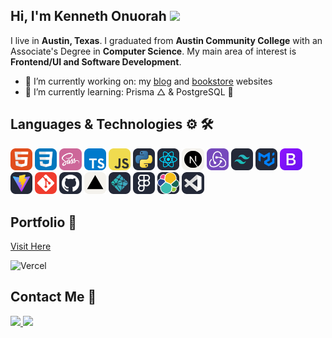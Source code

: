 <h2>Hi, I'm Kenneth Onuorah <img src="https://raw.githubusercontent.com/MartinHeinz/MartinHeinz/master/wave.gif" width="20px"></h2>
<p>
  I live in <strong>Austin, Texas</strong>. I graduated from <strong>Austin Community College</strong> with an Associate's Degree in <strong>Computer Science</strong>. My main area of interest is <strong>Frontend/UI and Software Development</strong>.
</p>

- 🔭 I’m currently working on: my [blog](https://github.com/KennethOnuorah/next-blog-website) and [bookstore](https://github.com/KennethOnuorah/bookworm) websites 
- 🌱 I’m currently learning: Prisma △ & PostgreSQL 🐘

<h2>Languages & Technologies ⚙️ 🛠️</h2>
<div>
  <img src="https://github.com/tandpfun/skill-icons/blob/main/icons/HTML.svg" width="7%"/>
  <img src="https://github.com/tandpfun/skill-icons/blob/main/icons/CSS.svg" width="7%"/>
  <img src="https://github.com/tandpfun/skill-icons/blob/main/icons/Sass.svg" width="7%"/>
  <img src="https://github.com/tandpfun/skill-icons/blob/main/icons/TypeScript.svg" width="7%"/>
  <img src="https://github.com/tandpfun/skill-icons/blob/main/icons/JavaScript.svg" width="7%"/>
  <img src="https://github.com/tandpfun/skill-icons/blob/main/icons/Python-Dark.svg" width="7%"/>
  <img src="https://github.com/tandpfun/skill-icons/blob/main/icons/React-Dark.svg" width="7%"/>
  <img src="https://github.com/tandpfun/skill-icons/blob/main/icons/NextJS-Light.svg" width="7%"/>
  <img src="https://github.com/tandpfun/skill-icons/blob/main/icons/Redux.svg" width="7%"/>
  <img src="https://github.com/tandpfun/skill-icons/blob/main/icons/TailwindCSS-Dark.svg" width="7%"/>
  <img src="https://github.com/tandpfun/skill-icons/blob/main/icons/MaterialUI-Dark.svg" width="7%"/>
  <img src="https://github.com/tandpfun/skill-icons/blob/main/icons/Bootstrap.svg" width="7%"/>
  <img src="https://github.com/tandpfun/skill-icons/blob/main/icons/Vite-Dark.svg" width="7%"/>
  <img src="https://github.com/tandpfun/skill-icons/blob/main/icons/Git.svg" width="7%"/>
  <img src="https://github.com/tandpfun/skill-icons/blob/main/icons/Github-Dark.svg" width="7%"/>
  <img src="https://github.com/tandpfun/skill-icons/blob/main/icons/Vercel-Light.svg" width="7%"/>
  <img src="https://github.com/tandpfun/skill-icons/blob/main/icons/Netlify-Dark.svg" width="7%"/>
  <img src="https://github.com/tandpfun/skill-icons/blob/main/icons/Figma-Dark.svg" width="7%"/>
  <img src="https://github.com/tandpfun/skill-icons/blob/main/icons/Elasticsearch-Dark.svg" width="7%"/>
  <img src="https://github.com/tandpfun/skill-icons/blob/main/icons/VSCode-Dark.svg" width="7%"/>
</div>

<h2>Portfolio 💼</h2>
<p>
  <a href="https://kennethonuorah.vercel.app">Visit Here</a>
</p>

![Vercel](https://vercelbadge.vercel.app/api/KennethOnuorah/portfolio-v2?style=flat-square)

<h2>Contact Me 📧</h2>

<p>
  <a href="https://www.linkedin.com/in/kenneth-onuorah-64640419b/">
    <img src="https://img.shields.io/badge/-Kenneth%20Onuorah-blue?style=flat-square&logo=Linkedin&logoColor=white&link=https://www.linkedin.com/in/kenneth-onuorah-64640419b/"/>
  </a>
  <a href="mailto:kenneth4832@gmail.com">
    <img src="https://img.shields.io/badge/-kenneth4832@gmail.com-c14438?style=flat-square&logo=Gmail&logoColor=white&link=mailto:kenneth4832@gmail.com"/>
  </a>
</p>

<!--
**KennethOnuorah/KennethOnuorah** is a ✨ _special_ ✨ repository because its `README.md` (this file) appears on your GitHub profile.

Here are some ideas to get you started:

- 🔭 I’m currently working on ...
- 🌱 I’m currently learning ...
- 👯 I’m looking to collaborate on ...
- 🤔 I’m looking for help with ...
- 💬 Ask me about ...
- 📫 How to reach me: ...
- 😄 Pronouns: ...
- ⚡ Fun fact: ...
-->
